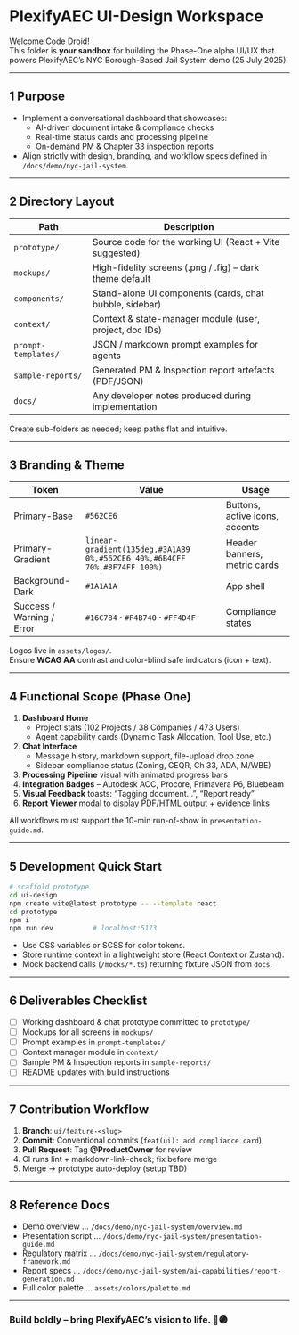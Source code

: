 # PlexifyAEC UI-Design Workspace

Welcome Code Droid!  
This folder is **your sandbox** for building the Phase-One alpha UI/UX that powers PlexifyAEC’s NYC Borough-Based Jail System demo (25 July 2025).

---

## 1  Purpose

* Implement a conversational dashboard that showcases:
  * AI-driven document intake & compliance checks  
  * Real-time status cards and processing pipeline  
  * On-demand PM & Chapter 33 inspection reports  
* Align strictly with design, branding, and workflow specs defined in `/docs/demo/nyc-jail-system`.

---

## 2  Directory Layout

| Path | Description |
|------|-------------|
| `prototype/` | Source code for the working UI (React + Vite suggested) |
| `mockups/` | High-fidelity screens (.png / .fig) – dark theme default |
| `components/` | Stand-alone UI components (cards, chat bubble, sidebar) |
| `context/` | Context & state-manager module (user, project, doc IDs) |
| `prompt-templates/` | JSON / markdown prompt examples for agents |
| `sample-reports/` | Generated PM & Inspection report artefacts (PDF/JSON) |
| `docs/` | Any developer notes produced during implementation |

Create sub-folders as needed; keep paths flat and intuitive.

---

## 3  Branding & Theme

Token | Value | Usage
------|-------|------
Primary-Base | `#562CE6` | Buttons, active icons, accents
Primary-Gradient | `linear-gradient(135deg,#3A1AB9 0%,#562CE6 40%,#6B4CFF 70%,#8F74FF 100%)` | Header banners, metric cards
Background-Dark | `#1A1A1A` | App shell
Success / Warning / Error | `#16C784` · `#F4B740` · `#FF4D4F` | Compliance states

Logos live in `assets/logos/`.  
Ensure **WCAG AA** contrast and color-blind safe indicators (icon + text).

---

## 4  Functional Scope (Phase One)

1. **Dashboard Home**  
   * Project stats (102 Projects / 38 Companies / 473 Users)  
   * Agent capability cards (Dynamic Task Allocation, Tool Use, etc.)  
2. **Chat Interface**  
   * Message history, markdown support, file-upload drop zone  
   * Sidebar compliance status (Zoning, CEQR, Ch 33, ADA, M/WBE)  
3. **Processing Pipeline** visual with animated progress bars  
4. **Integration Badges** – Autodesk ACC, Procore, Primavera P6, Bluebeam  
5. **Visual Feedback** toasts: “Tagging document…”, “Report ready”  
6. **Report Viewer** modal to display PDF/HTML output + evidence links

All workflows must support the 10-min run-of-show in `presentation-guide.md`.

---

## 5  Development Quick Start

```bash
# scaffold prototype
cd ui-design
npm create vite@latest prototype -- --template react
cd prototype
npm i
npm run dev          # localhost:5173
```

* Use CSS variables or SCSS for color tokens.  
* Store runtime context in a lightweight store (React Context or Zustand).  
* Mock backend calls (`/mocks/*.ts`) returning fixture JSON from `docs`.

---

## 6  Deliverables Checklist

- [ ] Working dashboard & chat prototype committed to `prototype/`
- [ ] Mockups for all screens in `mockups/`
- [ ] Prompt examples in `prompt-templates/`
- [ ] Context manager module in `context/`
- [ ] Sample PM & Inspection reports in `sample-reports/`
- [ ] README updates with build instructions

---

## 7  Contribution Workflow

1. **Branch**: `ui/feature-<slug>`  
2. **Commit**: Conventional commits (`feat(ui): add compliance card`)  
3. **Pull Request**: Tag **@ProductOwner** for review  
4. CI runs lint + markdown-link-check; fix before merge  
5. Merge → prototype auto-deploy (setup TBD)

---

## 8  Reference Docs

* Demo overview … `/docs/demo/nyc-jail-system/overview.md`
* Presentation script … `/docs/demo/nyc-jail-system/presentation-guide.md`
* Regulatory matrix … `/docs/demo/nyc-jail-system/regulatory-framework.md`
* Report specs … `/docs/demo/nyc-jail-system/ai-capabilities/report-generation.md`
* Full color palette … `assets/colors/palette.md`

---

### Build boldly – bring PlexifyAEC’s vision to life. 🔧🟣
